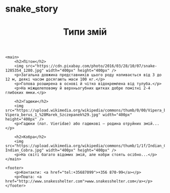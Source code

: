 # snake_story
<html>
<head>
    <meta charset="UTF-8">
    <title>Типи змій</title>
</head>
<body>
    <header>
        <h1>Типи змій</h1>
    </header>

    <main>
        <h2>Пітон</h2>
        <img src="https://cdn.pixabay.com/photo/2016/03/28/10/07/snake-1285354_1280.jpg" width="400px" height="400px" />
        <p>Загальна довжина представників цього роду коливається від 3 до 12 м, деякі часом досягають маси 100 кг.</p>
        <p>Голова розширена в основі й чітко відокремлена від тулуба.</p>
        <p>На міжщелеповому й верхньогубних щитках добре помітні 2-4 глибоких ямки.</p>

        <h2>Гадюки</h2>
        <img src="https://upload.wikimedia.org/wikipedia/commons/thumb/0/00/Vipera_berus_1_%28Marek_Szczepanek%29.jpg/640px-Vipera_berus_1_%28Marek_Szczepanek%29.jpg" width="400px" height="400px" />
        <p>Гадюки (лат. Vieridae) або гадюкові – родина отруйних змій...</p>

        <h2>Кобра</h2>
        <img src="https://upload.wikimedia.org/wikipedia/commons/thumb/1/1f/Indian_Cobra.jpg/640px-Indian_Cobra.jpg" width="400px" height="400px" />
        <p>На світі багато відомих змій, але кобри стоять осібно...</p>
    </main>

    <footer>
        <p>Контакти: <a href="tel:+35687099">+356 870-99</a></p>
        <p>Пошта: <a href="http://www.snakesshelter.com">www.snakesshelter.com</a></p>
    </footer>
</body>
</html>
